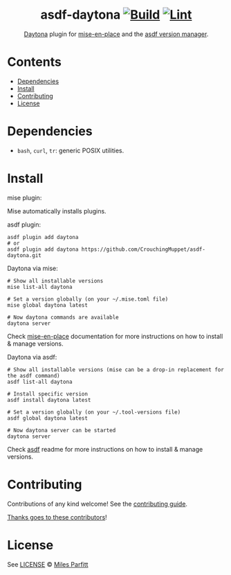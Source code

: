 <div align="center">

# asdf-daytona [![Build](https://github.com/CrouchingMuppet/asdf-daytona/actions/workflows/build.yml/badge.svg)](https://github.com/CrouchingMuppet/asdf-daytona/actions/workflows/build.yml) [![Lint](https://github.com/CrouchingMuppet/asdf-daytona/actions/workflows/lint.yml/badge.svg)](https://github.com/CrouchingMuppet/asdf-daytona/actions/workflows/lint.yml)

[Daytona](https://github.com/daytonaio/daytona) plugin for [mise-en-place](https://github.com/jdx/mise) and the [asdf version manager](https://asdf-vm.com).

</div>

# Contents

- [Dependencies](#dependencies)
- [Install](#install)
- [Contributing](#contributing)
- [License](#license)

# Dependencies

- `bash`, `curl`, `tr`: generic POSIX utilities.

# Install

mise plugin:

Mise automatically installs plugins.

asdf plugin:

```shell
asdf plugin add daytona
# or
asdf plugin add daytona https://github.com/CrouchingMuppet/asdf-daytona.git
```

Daytona via mise:

```shell
# Show all installable versions
mise list-all daytona

# Set a version globally (on your ~/.mise.toml file)
mise global daytona latest

# Now daytona commands are available
daytona server
```

Check [mise-en-place](https://mise.jdx.dev/) documentation for more instructions on how to
install & manage versions.

Daytona via asdf:

```shell
# Show all installable versions (mise can be a drop-in replacement for the asdf command)
asdf list-all daytona

# Install specific version
asdf install daytona latest

# Set a version globally (on your ~/.tool-versions file)
asdf global daytona latest

# Now daytona server can be started
daytona server
```

Check [asdf](https://github.com/asdf-vm/asdf) readme for more instructions on how to install & manage versions.

# Contributing

Contributions of any kind welcome! See the [contributing guide](contributing.md).

[Thanks goes to these contributors](https://github.com/CrouchingMuppet/asdf-lima/graphs/contributors)!

# License

See [LICENSE](LICENSE) © [Miles Parfitt](https://github.com/CrouchingMuppet/)
